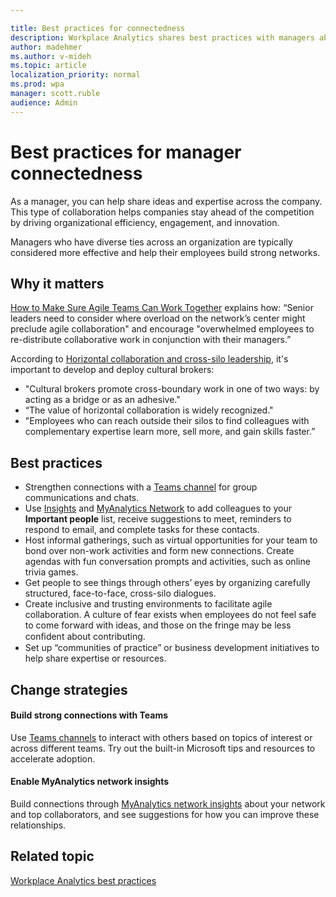 ```yaml
---

title: Best practices for connectedness
description: Workplace Analytics shares best practices with managers about connecting with their teams and employees
author: madehmer
ms.author: v-mideh
ms.topic: article
localization_priority: normal 
ms.prod: wpa
manager: scott.ruble
audience: Admin
---
```


# Best practices for manager connectedness

As a manager, you can help share ideas and expertise across the company. This type of collaboration helps companies stay ahead of the competition by driving organizational efficiency, engagement, and innovation.

Managers who have diverse ties across an organization are typically considered more effective and help their employees build strong networks.

## Why it matters

[How to Make Sure Agile Teams Can Work Together](https://insights.office.com/collaboration/how-to-make-sure-agile-teams-can-work-together/) explains how: “Senior leaders need to consider where overload on the network’s center might preclude agile collaboration" and encourage "overwhelmed employees to re-distribute collaborative work in conjunction with their managers.”

According to [Horizontal collaboration and cross-silo leadership](https://insights.office.com/networks/cross-silo-leadership-horizontal-collaboration/), it's important to develop and deploy cultural brokers:

* "Cultural brokers promote cross-boundary work in one of two ways: by acting as a bridge or as an adhesive."
* “The value of horizontal collaboration is widely recognized."
* "Employees who can reach outside their silos to find colleagues with complementary expertise learn more, sell more, and gain skills faster.”

## Best practices

* Strengthen connections with a [Teams channel](https://www.microsoft.com/microsoft-365/microsoft-teams/group-chat-software) for group communications and chats.
* Use [Insights](../myanalytics/use/use-the-insights.md) and [MyAnalytics Network](../myanalytics/use/network.md) to add colleagues to your **Important people** list, receive suggestions to meet, reminders to respond to email, and complete tasks for these contacts.
* Host informal gatherings, such as virtual opportunities for your team to bond over non-work activities and form new connections. Create agendas with fun conversation prompts and activities, such as online trivia games.
* Get people to see things through others’ eyes by organizing carefully structured, face-to-face, cross-silo dialogues.
* Create inclusive and trusting environments to facilitate agile collaboration. A culture of fear exists when employees do not feel safe to come forward with ideas, and those on the fringe may be less conﬁdent about contributing.
* Set up “communities of practice” or business development initiatives to help share expertise or resources.

## Change strategies

#### Build strong connections with Teams

Use [Teams channels](/microsoftteams/teams-channels-overview) to interact with others based on topics of interest or across different teams. Try out the built-in Microsoft tips and resources to accelerate adoption.

#### Enable MyAnalytics network insights

Build connections through [MyAnalytics network insights](../MyAnalytics/Use/network.md) about your network and top collaborators, and see suggestions for how you can improve these relationships.

## Related topic

[Workplace Analytics best practices](gm-best-practices.md)